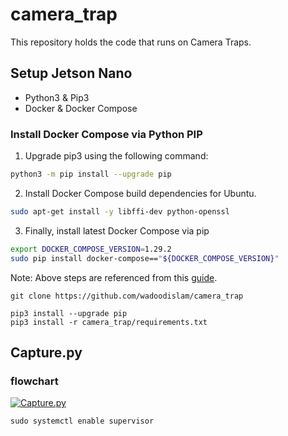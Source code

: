 # camera_trap
This repository holds the code that runs on Camera Traps.

## Setup Jetson Nano
- Python3 & Pip3
- Docker & Docker Compose

### Install Docker Compose via Python PIP
1. Upgrade pip3 using the following command:
```bash
python3 -m pip install --upgrade pip
```
2. Install Docker Compose build dependencies for Ubuntu.
```bash
sudo apt-get install -y libffi-dev python-openssl
```
3. Finally, install latest Docker Compose via pip
```bash
export DOCKER_COMPOSE_VERSION=1.29.2
sudo pip install docker-compose=="${DOCKER_COMPOSE_VERSION}"
```
Note: Above steps are referenced from this [guide](https://blog.hypriot.com/post/nvidia-jetson-nano-install-docker-compose/). 


```
git clone https://github.com/wadoodislam/camera_trap
```

```
pip3 install --upgrade pip
pip3 install -r camera_trap/requirements.txt
```

## Capture.py
### flowchart
[![Capture.py](https://mermaid.ink/img/pako:eNqFVctu2zAQ_JWFDj3FyKHoxQ0MBHkUKdKkqI0WhVVYtLiyWNOkQFJODcv_3iUp2ZITIKcou7Ozz6H3Sa45JuNkZVhVwuz2c6pSNc2NqNz8ajmBG1a52iBcXcJy8odc6OpqispqY-cWnYW6AlcifPn-8Aw2OkCoYPuKbqpVZ_XRpa4lbzn3eYn5GjIptpgRyDmhVgcCScTqQTk0WybnNtQC1hstFNpAZtC6hWgBGeRsg4Z1BJTlSaxK91NYodV8VhtlQcd6gmMUPVAISQwgiuBqSUpmQWmwtZIeS2QPqjDMIB8ydVYIsHdJfgqOumvbmZ1AC06DrlDB1dJcToDB1mOIIs5bL_9i7vw01qK6N0Rs5_6TRiCMdfDxE0QrFEZvuszEWTFLNslsSXnblFO2qSS2LK3NB4Z4W2EuCkG9LHeQbbSj4ZymSyTfgukWHRXkR3ovFLewYf-gFNZpuhzKr5XTddx8pGjpKX5WUrZS0979vvcUuGjhMAHIONstXAfJ4BIy5afWtx2OnYRBvtNCGOSggxupLd6EEYU1gi6K0wqZ4vADJTLbbdA3zdZ4t0Xl5r-McH5dtN924tRjcAEX3f3Qxl5o623r2lteBPER9J5Ji8R4zfmjXtn5dUVbpwFm6DkWgvr7AFk3wIxqC7mCl-JppZLG7M0-ji4cJNEEKarIOA18TMpTINGGOj00xvsu46kRKB6xZNSYo1MdtXXHnBwdE9Jn6F6C0WjSeH03ffUP3wKCPGpd-Rj_l_4daP1M-p4wzKUZiP1M-z3OV9EzU2PzTBOJa03V6ZvcvRdg8ByQq1v7Sdlk7OtzqNZYqZDIz0sdojxuWuc5WtucJNuXLyHekKNv7g0zgc9k90qHBBkq61xpvqTfaJu-dIZCCs2FfBcgbORvjpffEwEB2_M93vFxOa-TPummp7iB_PxdtGd7OmBvHM42uUgIvWGC00_TPlUAaUIXu8E0GdMnZ2adJqk6EK6uOJ3xHRdOm2Rc-KO6SFjt9HSn8mTs6E460K1g_rFqUYf_lyOcJA)](https://mermaid.live/edit#pako:eNqFVctu2zAQ_JWFDj3FyKHoxQ0MBHkUKdKkqI0WhVVYtLiyWNOkQFJODcv_3iUp2ZITIKcou7Ozz6H3Sa45JuNkZVhVwuz2c6pSNc2NqNz8ajmBG1a52iBcXcJy8odc6OpqispqY-cWnYW6AlcifPn-8Aw2OkCoYPuKbqpVZ_XRpa4lbzn3eYn5GjIptpgRyDmhVgcCScTqQTk0WybnNtQC1hstFNpAZtC6hWgBGeRsg4Z1BJTlSaxK91NYodV8VhtlQcd6gmMUPVAISQwgiuBqSUpmQWmwtZIeS2QPqjDMIB8ydVYIsHdJfgqOumvbmZ1AC06DrlDB1dJcToDB1mOIIs5bL_9i7vw01qK6N0Rs5_6TRiCMdfDxE0QrFEZvuszEWTFLNslsSXnblFO2qSS2LK3NB4Z4W2EuCkG9LHeQbbSj4ZymSyTfgukWHRXkR3ovFLewYf-gFNZpuhzKr5XTddx8pGjpKX5WUrZS0979vvcUuGjhMAHIONstXAfJ4BIy5afWtx2OnYRBvtNCGOSggxupLd6EEYU1gi6K0wqZ4vADJTLbbdA3zdZ4t0Xl5r-McH5dtN924tRjcAEX3f3Qxl5o623r2lteBPER9J5Ji8R4zfmjXtn5dUVbpwFm6DkWgvr7AFk3wIxqC7mCl-JppZLG7M0-ji4cJNEEKarIOA18TMpTINGGOj00xvsu46kRKB6xZNSYo1MdtXXHnBwdE9Jn6F6C0WjSeH03ffUP3wKCPGpd-Rj_l_4daP1M-p4wzKUZiP1M-z3OV9EzU2PzTBOJa03V6ZvcvRdg8ByQq1v7Sdlk7OtzqNZYqZDIz0sdojxuWuc5WtucJNuXLyHekKNv7g0zgc9k90qHBBkq61xpvqTfaJu-dIZCCs2FfBcgbORvjpffEwEB2_M93vFxOa-TPummp7iB_PxdtGd7OmBvHM42uUgIvWGC00_TPlUAaUIXu8E0GdMnZ2adJqk6EK6uOJ3xHRdOm2Rc-KO6SFjt9HSn8mTs6E460K1g_rFqUYf_lyOcJA)


`sudo systemctl enable supervisor`
